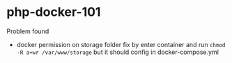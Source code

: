 # php-docker-101

Problem found
- docker permission on storage folder 
  fix by enter container and run `chmod -R a+wr /var/www/storage` 
  but it should config in docker-compose.yml

